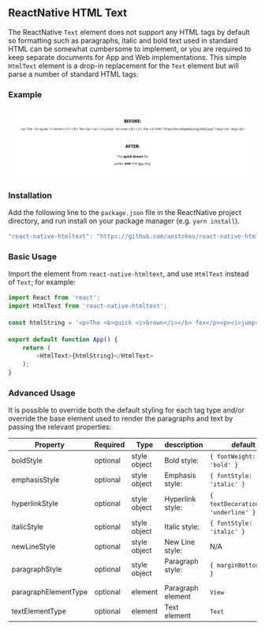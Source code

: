 ## ReactNative HTML Text
The ReactNative `Text` element does not support any HTML tags by default so formatting such as paragraphs, italic and bold text used in standard HTML can be somewhat cumbersome to implement, or you are required to keep separate documents for App and Web implementations.  This simple `HtmlText` element is a drop-in replacement for the `Text` element but will parse a number of standard HTML tags.

### Example
![Before/After](./docs/example.jpg)

### Installation
Add the following line to the `package.json` file in the ReactNative project directory, and run install on your package manager (e.g. `yarn install`).
```javascript
"react-native-htmltext": "https://github.com/anstokes/react-native-htmltext.git",
```

### Basic Usage
Import the element from `react-native-htmltext`, and use `HtmlText` instead of `Text`; for example:
```javascript
import React from 'react';
import HtmlText from 'react-native-htmltext';

const htmlString = '<p>The <b>quick <i>brown</i></b> fox</p><p><i>jumps <b>over</b></i> the <a href="https://en.wikipedia.org/wiki/Lazy">lazy</a>

export default function App() {
	return (
		<HtmlText>{htmlString}</HtmlText>
	);
}
```

### Advanced Usage
It is possible to override both the default styling for each tag type and/or override the base element used to render the paragraphs and text by passing the relevant properties:

| Property             | Required | Type         | description           | default                                   |
| -------------------- | -------- | ------------ | --------------------- | ----------------------------------------- |
| boldStyle            | optional | style object | Bold style: <b>       | ```{ fontWeight: 'bold' }```              |
| emphasisStyle        | optional | style object | Emphasis style: <em>  | ```{ fontStyle: 'italic' }```             |
| hyperlinkStyle       | optional | style object | Hyperlink style: <a>  | ```{ textDecorationLine: 'underline' }``` |
| italicStyle          | optional | style object | Italic style: <i>     | ```{ fontStyle: 'italic' }```             |
| newLineStyle         | optional | style object | New Line style: <br>  | N/A                                       |
| paragraphStyle       | optional | style object | Paragraph style: <p>  | ```{ marginBotton: 10 }```                |
| paragraphElementType | optional | element      | Paragraph element     | ```View```                                |
| textElementType      | optional | element      | Text element          | ```Text```                                |
